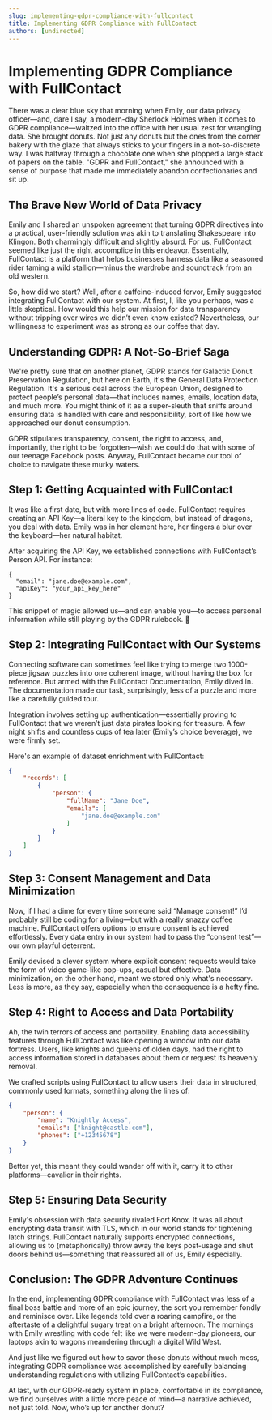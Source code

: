 ```yaml
---
slug: implementing-gdpr-compliance-with-fullcontact
title: Implementing GDPR Compliance with FullContact
authors: [undirected]
---
```



# Implementing GDPR Compliance with FullContact

There was a clear blue sky that morning when Emily, our data privacy officer—and, dare I say, a modern-day Sherlock Holmes when it comes to GDPR compliance—waltzed into the office with her usual zest for wrangling data. She brought donuts. Not just any donuts but the ones from the corner bakery with the glaze that always sticks to your fingers in a not-so-discrete way. I was halfway through a chocolate one when she plopped a large stack of papers on the table. "GDPR and FullContact," she announced with a sense of purpose that made me immediately abandon confectionaries and sit up.

## The Brave New World of Data Privacy

Emily and I shared an unspoken agreement that turning GDPR directives into a practical, user-friendly solution was akin to translating Shakespeare into Klingon. Both charmingly difficult and slightly absurd. For us, FullContact seemed like just the right accomplice in this endeavor. Essentially, FullContact is a platform that helps businesses harness data like a seasoned rider taming a wild stallion—minus the wardrobe and soundtrack from an old western.

So, how did we start? Well, after a caffeine-induced fervor, Emily suggested integrating FullContact with our system. At first, I, like you perhaps, was a little skeptical. How would this help our mission for data transparency without tripping over wires we didn’t even know existed? Nevertheless, our willingness to experiment was as strong as our coffee that day.

## Understanding GDPR: A Not-So-Brief Saga

We're pretty sure that on another planet, GDPR stands for Galactic Donut Preservation Regulation, but here on Earth, it's the General Data Protection Regulation. It's a serious deal across the European Union, designed to protect people’s personal data—that includes names, emails, location data, and much more. You might think of it as a super-sleuth that sniffs around ensuring data is handled with care and responsibility, sort of like how we approached our donut consumption. 

GDPR stipulates transparency, consent, the right to access, and, importantly, the right to be forgotten—wish we could do that with some of our teenage Facebook posts. Anyway, FullContact became our tool of choice to navigate these murky waters.

## Step 1: Getting Acquainted with FullContact

It was like a first date, but with more lines of code. FullContact requires creating an API Key—a literal key to the kingdom, but instead of dragons, you deal with data. Emily was in her element here, her fingers a blur over the keyboard—her natural habitat.

After acquiring the API Key, we established connections with FullContact’s Person API. For instance:

```plaintext
{
  "email": "jane.doe@example.com",
  "apiKey": "your_api_key_here"
}
```

This snippet of magic allowed us—and can enable you—to access personal information while still playing by the GDPR rulebook. 🎩

## Step 2: Integrating FullContact with Our Systems

Connecting software can sometimes feel like trying to merge two 1000-piece jigsaw puzzles into one coherent image, without having the box for reference. But armed with the FullContact Documentation, Emily dived in. The documentation made our task, surprisingly, less of a puzzle and more like a carefully guided tour.

Integration involves setting up authentication—essentially proving to FullContact that we weren’t just data pirates looking for treasure. A few night shifts and countless cups of tea later (Emily’s choice beverage), we were firmly set.

Here's an example of dataset enrichment with FullContact:

```json
{
    "records": [
        {
            "person": {
                "fullName": "Jane Doe",
                "emails": [
                    "jane.doe@example.com"
                ]
            }
        }
    ]
}
```

## Step 3: Consent Management and Data Minimization

Now, if I had a dime for every time someone said “Manage consent!” I’d probably still be coding for a living—but with a really snazzy coffee machine. FullContact offers options to ensure consent is achieved effortlessly. Every data entry in our system had to pass the “consent test”—our own playful deterrent.

Emily devised a clever system where explicit consent requests would take the form of video game-like pop-ups, casual but effective. Data minimization, on the other hand, meant we stored only what's necessary. Less is more, as they say, especially when the consequence is a hefty fine.

## Step 4: Right to Access and Data Portability

Ah, the twin terrors of access and portability. Enabling data accessibility features through FullContact was like opening a window into our data fortress. Users, like knights and queens of olden days, had the right to access information stored in databases about them or request its heavenly removal. 

We crafted scripts using FullContact to allow users their data in structured, commonly used formats, something along the lines of:

```json
{
    "person": {
        "name": "Knightly Access",
        "emails": ["knight@castle.com"],
        "phones": ["+12345678"]
    }
}
```

Better yet, this meant they could wander off with it, carry it to other platforms—cavalier in their rights.

## Step 5: Ensuring Data Security

Emily's obsession with data security rivaled Fort Knox. It was all about encrypting data transit with TLS, which in our world stands for tightening latch strings. FullContact naturally supports encrypted connections, allowing us to (metaphorically) throw away the keys post-usage and shut doors behind us—something that reassured all of us, Emily especially.

## Conclusion: The GDPR Adventure Continues

In the end, implementing GDPR compliance with FullContact was less of a final boss battle and more of an epic journey, the sort you remember fondly and reminisce over. Like legends told over a roaring campfire, or the aftertaste of a delightful sugary treat on a bright afternoon. The mornings with Emily wrestling with code felt like we were modern-day pioneers, our laptops akin to wagons meandering through a digital Wild West.

And just like we figured out how to savor those donuts without much mess, integrating GDPR compliance was accomplished by carefully balancing understanding regulations with utilizing FullContact’s capabilities.

At last, with our GDPR-ready system in place, comfortable in its compliance, we find ourselves with a little more peace of mind—a narrative achieved, not just told. Now, who’s up for another donut?
